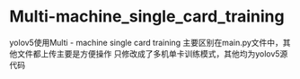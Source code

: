 # Multi-machine_single_card_training
yolov5使用Multi - machine single card training
主要区别在main.py文件中，其他文件都上传主要是方便操作
只修改成了多机单卡训练模式，其他均为yolov5源代码
